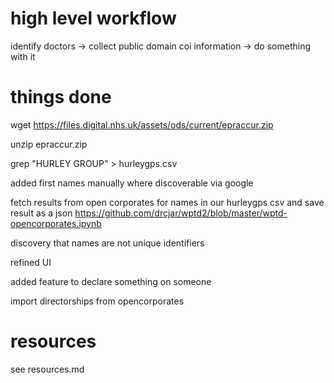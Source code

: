 # high level workflow

identify doctors -> collect public domain coi information -> do something with it

# things done

wget https://files.digital.nhs.uk/assets/ods/current/epraccur.zip

unzip epraccur.zip

grep  "HURLEY GROUP" > hurleygps.csv

added first names manually where discoverable via google

fetch results from open corporates for names in our hurleygps csv and save result as a json
https://github.com/drcjar/wptd2/blob/master/wptd-opencorporates.ipynb

discovery that names are not unique identifiers

refined UI

added feature to declare something on someone

import directorships from opencorporates

# resources

see resources.md
